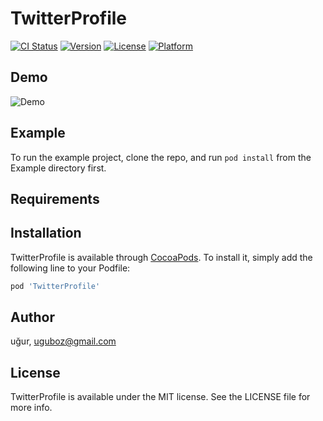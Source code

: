 # TwitterProfile

[![CI Status](https://img.shields.io/travis/OfTheWolf/TwitterProfile.svg?style=flat)](https://travis-ci.org/OfTheWolf/TwitterProfile)
[![Version](https://img.shields.io/cocoapods/v/TwitterProfile.svg?style=flat)](https://cocoapods.org/pods/TwitterProfile)
[![License](https://img.shields.io/cocoapods/l/TwitterProfile.svg?style=flat)](https://cocoapods.org/pods/TwitterProfile)
[![Platform](https://img.shields.io/cocoapods/p/TwitterProfile.svg?style=flat)](https://cocoapods.org/pods/TwitterProfile)

## Demo

![Demo](https://github.com/OfTheWolf/TwitterProfile/blob/master/demo.gif)


## Example

To run the example project, clone the repo, and run `pod install` from the Example directory first.

## Requirements

## Installation

TwitterProfile is available through [CocoaPods](https://cocoapods.org). To install
it, simply add the following line to your Podfile:

```ruby
pod 'TwitterProfile'
```

## Author

uğur, uguboz@gmail.com

## License

TwitterProfile is available under the MIT license. See the LICENSE file for more info.

